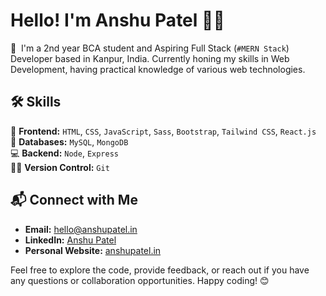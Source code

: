 # Hello! I'm Anshu Patel 🧑‍💻

👋  I'm a 2nd year BCA student and Aspiring Full Stack (`#MERN Stack`) Developer based in Kanpur, India. Currently honing my skills in Web Development, having practical knowledge of various web technologies.

## 🛠️ Skills

🎨 **Frontend:** `HTML`, `CSS`, `JavaScript`, `Sass`, `Bootstrap`, `Tailwind CSS`, `React.js` <br>
💽 **Databases:** `MySQL`, `MongoDB`<br>
💻 **Backend:** `Node`, `Express`<br>
👨‍💻 **Version Control:** `Git`<br>

<!--
[![My Frontend Skills](https://skillicons.dev/icons?i=html,css)](https://skillicons.dev) &nbsp;&nbsp;&nbsp;&nbsp;&nbsp; [![My Skills](https://skillicons.dev/icons?i=js,react)](https://skillicons.dev) &nbsp;&nbsp;&nbsp;&nbsp;&nbsp; [![My Skills](https://skillicons.dev/icons?i=bootstrap,tailwind)](https://skillicons.dev) &nbsp;&nbsp;&nbsp;&nbsp;&nbsp; [![My Skills](https://skillicons.dev/icons?i=scss,figma)](https://skillicons.dev)&nbsp;&nbsp;&nbsp;&nbsp;&nbsp;[![My Backend Skills](https://skillicons.dev/icons?i=nodejs,express)](https://skillicons.dev) &nbsp;&nbsp;&nbsp;&nbsp;&nbsp; [![My Skills](https://skillicons.dev/icons?i=mysql,mongodb)](https://skillicons.dev)
<br/>
-->

<!--
## 🚀 Projects
### 1. VacaSpace 📊
- **Tech Stack:** 
- **Description:**
-->


## 📬 Connect with Me
- **Email:** [hello@anshupatel.in](mailto:hello@anshupatel.in)
- **LinkedIn:** [Anshu Patel](https://www.linkedin.com/in/anshupatelz)
- **Personal Website:** [anshupatel.in](https://anshupatel.in)

Feel free to explore the code, provide feedback, or reach out if you have any questions or collaboration opportunities. Happy coding! 😊
